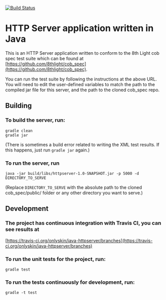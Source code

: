 [![Build Status](https://travis-ci.org/onlyskin/java-httpserver.svg?branch=master)](https://travis-ci.org/onlyskin/java-httpserver)

# HTTP Server application written in Java

This is an HTTP Server application written to conform to the 8th Light cob spec test suite which can be found at
[https://github.com/8thlight/cob_spec](https://github.com/8thlight/cob_spec).

You can run the test suite by following the instructions at the above URL. You
will need to edit the user-defined variables to match the path to the compiled
jar file for this server, and the path to the cloned cob_spec repo.

## Building

### To build the server, run:
```
gradle clean
gradle jar
```
\(There is sometimes a build error related to writing the XML test results.
If this happens, just run `gradle jar` again.\)

### To run the server, run
```
java -jar build/libs/httpserver-1.0-SNAPSHOT.jar -p 5000 -d DIRECTORY_TO_SERVE
```
\(Replace `DIRECTORY_TO_SERVE` with the absolute path to the cloned cob_spec/public/ folder
or any other directory you want to serve.\)

## Development

### The project has continuous integration with Travis CI, you can see results at
[https://travis-ci.org/onlyskin/java-httpserver/branches](https://travis-ci.org/onlyskin/java-httpserver/branches)

### To run the unit tests for the project, run:
```
gradle test
```

### To run the tests continuously for development, run:
```
gradle -t test
```
